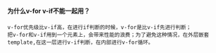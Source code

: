 #### 为什么v-for v-if不能一起用？
    v-for优先级比v-if高，在进行if判断的时候，v-for是比v-if先进行判断；
    把v-for和v-if用到一个元素上，会带来性能的浪费；为了避免这种情况，在外层嵌套template,在这一层进行v-if判断，在内部进行v-for循环。